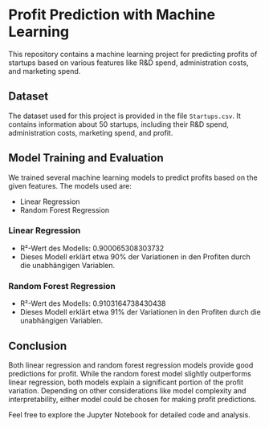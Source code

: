 # Profit Prediction with Machine Learning

This repository contains a machine learning project for predicting profits of startups based on various features like R&D spend, administration costs, and marketing spend.

## Dataset
The dataset used for this project is provided in the file `Startups.csv`. It contains information about 50 startups, including their R&D spend, administration costs, marketing spend, and profit.

## Model Training and Evaluation
We trained several machine learning models to predict profits based on the given features. The models used are:

- Linear Regression
- Random Forest Regression

### Linear Regression
- R²-Wert des Modells: 0.900065308303732
- Dieses Modell erklärt etwa 90% der Variationen in den Profiten durch die unabhängigen Variablen.

### Random Forest Regression
- R²-Wert des Modells: 0.9103164738430438
- Dieses Modell erklärt etwa 91% der Variationen in den Profiten durch die unabhängigen Variablen.

## Conclusion
Both linear regression and random forest regression models provide good predictions for profit. While the random forest model slightly outperforms linear regression, both models explain a significant portion of the profit variation. Depending on other considerations like model complexity and interpretability, either model could be chosen for making profit predictions.

Feel free to explore the Jupyter Notebook for detailed code and analysis.
